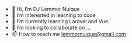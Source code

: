 - 👋 Hi, I’m DJ Lemmor Nuique
- 👀 I’m interested in learning to code
- 🌱 I’m currently learning Laravel and Vue
- 💞️ I’m looking to collaborate on ...
- 📫 How to reach me lemmornuique@gmail.com

<!---
djlemmor/djlemmor is a ✨ special ✨ repository because its `README.md` (this file) appears on your GitHub profile.
You can click the Preview link to take a look at your changes.
--->
